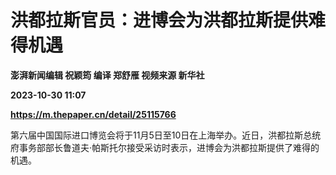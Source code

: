 # 洪都拉斯官员：进博会为洪都拉斯提供难得机遇
**澎湃新闻编辑 祝颖筠 编译 郑舒雁 视频来源 新华社**

**2023-10-30 11:07**

**https://m.thepaper.cn/detail/25115766**

第六届中国国际进口博览会将于11月5日至10日在上海举办。近日，洪都拉斯总统府事务部部长鲁道夫·帕斯托尔接受采访时表示，进博会为洪都拉斯提供了难得的机遇。